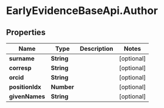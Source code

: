# EarlyEvidenceBaseApi.Author

## Properties
Name | Type | Description | Notes
------------ | ------------- | ------------- | -------------
**surname** | **String** |  | [optional] 
**corresp** | **String** |  | [optional] 
**orcid** | **String** |  | [optional] 
**positionIdx** | **Number** |  | [optional] 
**givenNames** | **String** |  | [optional] 
